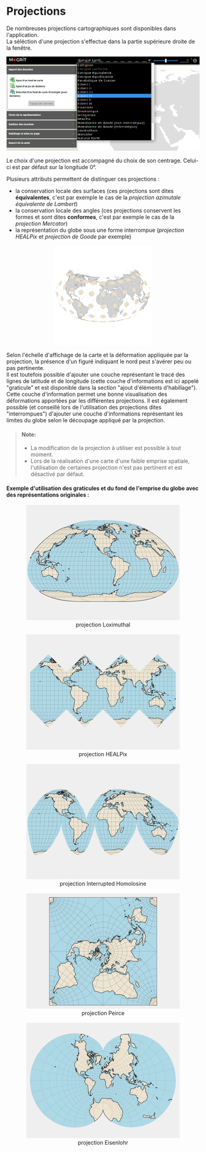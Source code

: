 # Projections

De nombreuses projections cartographiques sont disponibles dans l'application.   
La séléction d'une projection s'effectue dans la partie supérieure droite de la fenêtre.

<p style="text-align: center;">
<img src="img/win_prc2_fr.png" alt="Changer la projection"/>
</p>

Le choix d'une projection est accompagné du choix de son centrage.
Celui-ci est par défaut sur la longitude 0°.

Plusieurs attributs permettent de distinguer ces projections :
- la conservation locale des surfaces (ces projections sont dites **équivalentes**, c'est par exemple le cas de la *projection azimutale équivalente de Lambert*)
- la conservation locale des angles (ces projections conservent les formes et sont dites **conformes**, c'est par exemple le cas de la *projection Mercator*)
- la représentation du globe sous une forme interrompue (*projection HEALPix* et *projection de Goode* par exemple)

<p style="text-align: center;"><img src="img/anim_projection_transp.gif" alt="animation_projection" style="width: 260px;"/></p>

Selon l'échelle d'affichage de la carte et la déformation appliquée par la projection, la présence d'un figuré indiquant le nord peut s'avérer peu ou pas pertinente.  
Il est toutefois possible d'ajouter une couche représentant le tracé des lignes de latitude et de longitude (cette couche d'informations est ici appelé "graticule" et est disponible dans la section "ajout d'éléments d'habillage"). Cette couche d'information permet une bonne visualisation des déformations apportées par les différentes projections.
Il est également possible (et conseillé lors de l'utilisation des projections dites "interrompues") d'ajouter une couche d'informations représentant les limites du globe selon le découpage appliqué par la projection.

> #### Note:
> - La modification de la projection à utiliser est possible à tout moment.
> - Lors de la réalisation d'une carte d'une faible emprise spatiale, l'utilisation de certaines projection n'est pas pertinent et est désactivé par défaut.

#### Exemple d'utilisation des graticules et du fond de l'emprise du globe avec des représentations originales :
<p style="text-align: center;">
<img src="img/proj_loximuthal.png" alt="proj_loximuthal" style="width: 400px;"/></br>
projection Loximuthal</br></br>
<img src="img/proj_healpix.png" alt="proj_healpix" style="width: 400px;"/></br>
projection HEALPix</br></br>
<img src="img/proj_interrupted.png" alt="proj_interrupted" style="width: 400px;"/></br>
projection Interrupted Homolosine</br></br>
<img src="img/proj_peirce.png" alt="proj_peirce" style="width: 400px;"/></br>
projection Peirce</br></br>
<img src="img/proj_eisenlohr.png" alt="proj_eisenlohr" style="width: 400px;"/></br>
projection Eisenlohr</br></p>
